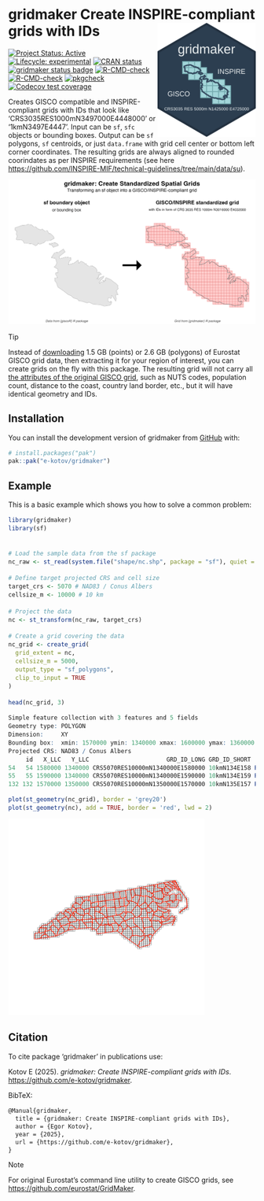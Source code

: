 

<!-- README.md is generated from README.Rmd. Please edit that file -->

# gridmaker Create INSPIRE-compliant grids with IDs <a href="https://www.ekotov.pro/gridmaker/"><img src="man/figures/logo.png" align="right" width="200" alt="gridmaker website" /></a>

<!-- badges: start -->

[![Project Status:
Active](https://www.repostatus.org/badges/latest/active.svg)](https://www.repostatus.org/#active)
[![Lifecycle:
experimental](https://img.shields.io/badge/lifecycle-experimental-orange.svg)](https://lifecycle.r-lib.org/articles/stages.html#experimental)
[![CRAN
status](https://www.r-pkg.org/badges/version/gridmaker)](https://CRAN.R-project.org/package=gridmaker)
[![gridmaker status
badge](https://e-kotov.r-universe.dev/gridmaker/badges/version)](https://e-kotov.r-universe.dev/gridmaker)
[![R-CMD-check](https://github.com/e-kotov/gridmaker/actions/workflows/R-CMD-check.yaml/badge.svg)](https://github.com/e-kotov/gridmaker/actions/workflows/R-CMD-check.yaml)
[![R-CMD-check](https://github.com/e-kotov/gridmaker/actions/workflows/R-CMD-check.yaml/badge.svg)](https://github.com/e-kotov/gridmaker/actions/workflows/R-CMD-check.yaml)
[![pkgcheck](https://github.com/e-kotov/gridmaker/workflows/pkgcheck/badge.svg)](https://github.com/e-kotov/gridmaker/actions?query=workflow%3Apkgcheck)
[![Codecov test
coverage](https://codecov.io/gh/e-kotov/gridmaker/graph/badge.svg)](https://app.codecov.io/gh/e-kotov/gridmaker)
<!-- badges: end -->

Creates GISCO compatible and INSPIRE-compliant grids with IDs that look
like ‘CRS3035RES1000mN3497000E4448000’ or ‘1kmN3497E4447’. Input can be
`sf`, `sfc` objects or bounding boxes. Output can be `sf` polygons, `sf`
centroids, or just `data.frame` with grid cell center or bottom left
corner coordinates. The resulting grids are always aligned to rounded
coorindates as per INSPIRE requirements (see here
<https://github.com/INSPIRE-MIF/technical-guidelines/tree/main/data/su>).

![Create GISCO/INSPIRE grids on the fly](man/figures/malta.png)

> [!TIP]
>
> Instead of
> [downloading](https://ec.europa.eu/eurostat/web/gisco/geodata/grids)
> 1.5 GB (points) or 2.6 GB (polygons) of Eurostat GISCO grid data, then
> extracting it for your region of interest, you can create grids on the
> fly with this package. The resulting grid will not carry all [the
> attributes of the original GISCO
> grid](https://gisco-services.ec.europa.eu/grid/GISCO_grid_metadata.pdf),
> such as NUTS codes, population count, distance to the coast, country
> land border, etc., but it will have identical geometry and IDs.

## Installation

You can install the development version of gridmaker from
[GitHub](https://github.com/e-kotov/gridmaker) with:

``` r
# install.packages("pak")
pak::pak("e-kotov/gridmaker")
```

## Example

This is a basic example which shows you how to solve a common problem:

``` r
library(gridmaker)
library(sf)


# Load the sample data from the sf package
nc_raw <- st_read(system.file("shape/nc.shp", package = "sf"), quiet = TRUE)

# Define target projected CRS and cell size
target_crs <- 5070 # NAD83 / Conus Albers
cellsize_m <- 10000 # 10 km

# Project the data
nc <- st_transform(nc_raw, target_crs)

# Create a grid covering the data
nc_grid <- create_grid(
  grid_extent = nc,
  cellsize_m = 5000,
  output_type = "sf_polygons",
  clip_to_input = TRUE
)

head(nc_grid, 3)
```

``` r
Simple feature collection with 3 features and 5 fields
Geometry type: POLYGON
Dimension:     XY
Bounding box:  xmin: 1570000 ymin: 1340000 xmax: 1600000 ymax: 1360000
Projected CRS: NAD83 / Conus Albers
     id   X_LLC   Y_LLC                      GRD_ID_LONG GRD_ID_SHORT                       geometry
54   54 1580000 1340000 CRS5070RES10000mN1340000E1580000 10kmN134E158 POLYGON ((1580000 1340000, ...
55   55 1590000 1340000 CRS5070RES10000mN1340000E1590000 10kmN134E159 POLYGON ((1590000 1340000, ...
132 132 1570000 1350000 CRS5070RES10000mN1350000E1570000 10kmN135E157 POLYGON ((1570000 1350000, ...
```

``` r
plot(st_geometry(nc_grid), border = 'grey20')
plot(st_geometry(nc), add = TRUE, border = 'red', lwd = 2)
```

<img src="man/figures/us-grid.png" width="400"
alt="10km grid for North Carolina" />

## Citation

To cite package ‘gridmaker’ in publications use:

Kotov E (2025). *gridmaker: Create INSPIRE-compliant grids with IDs*.
<https://github.com/e-kotov/gridmaker>.

BibTeX:

    @Manual{gridmaker,
      title = {gridmaker: Create INSPIRE-compliant grids with IDs},
      author = {Egor Kotov},
      year = {2025},
      url = {https://github.com/e-kotov/gridmaker},
    }

> [!NOTE]
>
> For original Eurostat’s command line utility to create GISCO grids,
> see <https://github.com/eurostat/GridMaker>.

